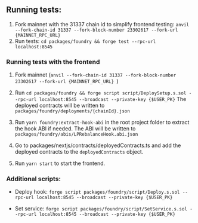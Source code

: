 ## Running tests:

1. Fork mainnet with the 31337 chain id to simplify frontend testing:
   `anvil --fork-chain-id 31337 --fork-block-number 23302617 --fork-url {MAINNET_RPC_URL}`
2. Run tests:
   `cd packages/foundry && forge test --rpc-url localhost:8545`

### Running tests with the frontend

1. Fork mainnet (`anvil --fork-chain-id 31337 --fork-block-number 23302617 --fork-url {MAINNET_RPC_URL} `)
2. Run `cd packages/foundry && forge script script/DeploySetup.s.sol --rpc-url localhost:8545 --broadcast --private-key {$USER_PK}`
   The deployed contracts will be written to `packages/foundry/deployments/{chainId}.json`
3. Run `yarn foundry:extract-hook-abi` in the root project folder to extract the hook ABI if needed.
   The ABI will be written to `packages/foundry/abis/LPRebalanceHook.abi.json`

4. Go to packages/nextjs/contracts/deployedContracts.ts and add the deployed contracts to the `deployedContracts` object.
5. Run `yarn start` to start the frontend.

### Additional scripts:

- Deploy hook:
  `forge script packages/foundry/script/Deploy.s.sol --rpc-url localhost:8545 --broadcast --private-key {$USER_PK}`

- Set service:
  `forge script packages/foundry/script/SetService.s.sol --rpc-url localhost:8545 --broadcast --private-key {$USER_PK}`
